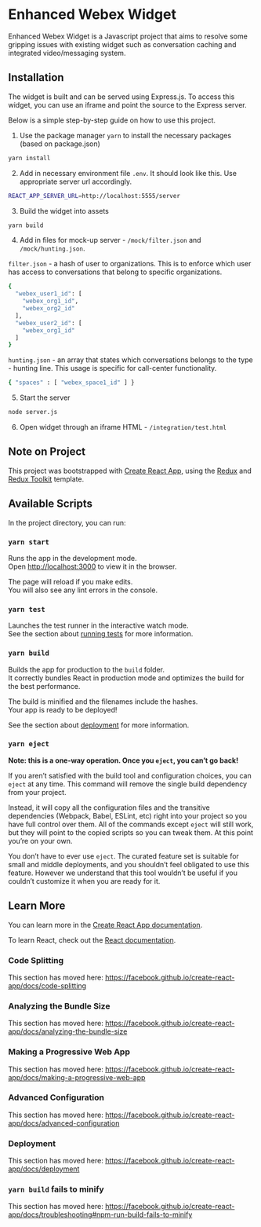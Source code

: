 # Enhanced Webex Widget

Enhanced Webex Widget is a Javascript project that aims to resolve some gripping issues with existing widget such as conversation caching and integrated video/messaging system.

## Installation

The widget is built and can be served using Express.js. To access this widget, you can use an iframe and point the source to the Express server.

Below is a simple step-by-step guide on how to use this project.

1. Use the package manager `yarn` to install the necessary packages (based on package.json)

```bash
yarn install
```

2. Add in necessary environment file `.env`. It should look like this. Use appropriate server url accordingly.

```bash
REACT_APP_SERVER_URL=http://localhost:5555/server
```

3. Build the widget into assets

```bash
yarn build
```

4. Add in files for mock-up server - `/mock/filter.json` and `/mock/hunting.json`.

`filter.json` - a hash of user to organizations. This is to enforce which user has access to conversations that belong to specific organizations.
```bash
{
  "webex_user1_id": [
    "webex_org1_id",
    "webex_org2_id"
  ],
  "webex_user2_id": [
    "webex_org1_id"
  ]
}
```

`hunting.json` - an array that states which conversations belongs to the type - hunting line. This usage is specific for call-center functionality.
```bash
{ "spaces" : [ "webex_space1_id" ] }
```

5. Start the server

```bash
node server.js
```

6. Open widget through an iframe HTML - `/integration/test.html`


## Note on Project

This project was bootstrapped with [Create React App](https://github.com/facebook/create-react-app), using the [Redux](https://redux.js.org/) and [Redux Toolkit](https://redux-toolkit.js.org/) template.

## Available Scripts

In the project directory, you can run:

### `yarn start`

Runs the app in the development mode.<br />
Open [http://localhost:3000](http://localhost:3000) to view it in the browser.

The page will reload if you make edits.<br />
You will also see any lint errors in the console.

### `yarn test`

Launches the test runner in the interactive watch mode.<br />
See the section about [running tests](https://facebook.github.io/create-react-app/docs/running-tests) for more information.

### `yarn build`

Builds the app for production to the `build` folder.<br />
It correctly bundles React in production mode and optimizes the build for the best performance.

The build is minified and the filenames include the hashes.<br />
Your app is ready to be deployed!

See the section about [deployment](https://facebook.github.io/create-react-app/docs/deployment) for more information.

### `yarn eject`

**Note: this is a one-way operation. Once you `eject`, you can’t go back!**

If you aren’t satisfied with the build tool and configuration choices, you can `eject` at any time. This command will remove the single build dependency from your project.

Instead, it will copy all the configuration files and the transitive dependencies (Webpack, Babel, ESLint, etc) right into your project so you have full control over them. All of the commands except `eject` will still work, but they will point to the copied scripts so you can tweak them. At this point you’re on your own.

You don’t have to ever use `eject`. The curated feature set is suitable for small and middle deployments, and you shouldn’t feel obligated to use this feature. However we understand that this tool wouldn’t be useful if you couldn’t customize it when you are ready for it.

## Learn More

You can learn more in the [Create React App documentation](https://facebook.github.io/create-react-app/docs/getting-started).

To learn React, check out the [React documentation](https://reactjs.org/).

### Code Splitting

This section has moved here: https://facebook.github.io/create-react-app/docs/code-splitting

### Analyzing the Bundle Size

This section has moved here: https://facebook.github.io/create-react-app/docs/analyzing-the-bundle-size

### Making a Progressive Web App

This section has moved here: https://facebook.github.io/create-react-app/docs/making-a-progressive-web-app

### Advanced Configuration

This section has moved here: https://facebook.github.io/create-react-app/docs/advanced-configuration

### Deployment

This section has moved here: https://facebook.github.io/create-react-app/docs/deployment

### `yarn build` fails to minify

This section has moved here: https://facebook.github.io/create-react-app/docs/troubleshooting#npm-run-build-fails-to-minify
